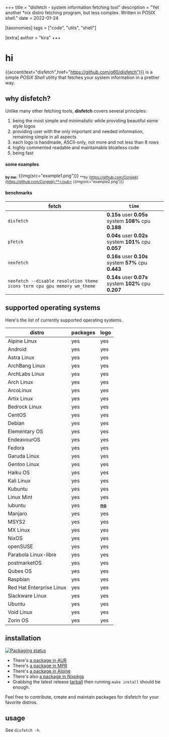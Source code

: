 +++
title = "disfetch - system information fetching tool"
description = "Yet another *nix distro fetching program, but less complex. Written in POSIX shell."
date = 2022-01-24

[taxonomies]
tags = ["code", "utils", "shell"]

[extra]
author = "kira"
+++


# hi
{{accent(text="disfetch",href="https://github.com/q60/disfetch")}} is a simple *POSIX Shell* utility that fetches your system information in a prettier way.

## why disfetch?
Unlike many other fetching tools, **disfetch** covers several principles:
1. being the most simple and minimalistic while providing beautiful *same style* logos
2. providing user with the only important and needed information, remaining simple in all aspects
3. each logo is handmade, ASCII-only, not more and not less than 8 rows
4. highly commented readable and maintainable bloatless code
5. being fast

#### some examples
<sub>**by me:**</sub>
{{img(src="example1.png")}}
<sub>**by [https://github.com/Corgiek](https://github.com/Corgiek):**</sub>
{{img(src="example2.png")}}

#### benchmarks
| fetch                                                                    | `time`                                                 |
|--------------------------------------------------------------------------|--------------------------------------------------------|
| `disfetch`                                                               | **0.15s** user **0.05s** system **108%** cpu **0.188** |
| `pfetch`                                                                 | **0.04s** user **0.02s** system **101%** cpu **0.057** |
| `neofetch`                                                               | **0.16s** user **0.10s** system **57%** cpu **0.443**  |
| `neofetch --disable resolution theme icons term cpu gpu memory wm_theme` | **0.14s** user **0.07s** system **102%** cpu **0.207** |

## supported operating systems
Here's the list of currently supported operating systems.

| distro                   | packages | logo              |
|--------------------------|----------|-------------------|
| Alpine Linux             | yes      | yes               |
| Android                  | yes      | yes               |
| Astra Linux              | yes      | yes               |
| ArchBang Linux           | yes      | yes               |
| ArchLabs Linux           | yes      | yes               |
| Arch Linux               | yes      | yes               |
| ArcoLinux                | yes      | yes               |
| Artix Linux              | yes      | yes               |
| Bedrock Linux            | yes      | yes               |
| CentOS                   | yes      | yes               |
| Debian                   | yes      | yes               |
| Elementary OS            | yes      | yes               |
| EndeavourOS              | yes      | yes               |
| Fedora                   | yes      | yes               |
| Garuda Linux             | yes      | yes               |
| Gentoo Linux             | yes      | yes               |
| Haiku OS                 | yes      | yes               |
| Kali Linux               | yes      | yes               |
| Kubuntu                  | yes      | yes               |
| Linux Mint               | yes      | yes               |
| lubuntu                  | yes      | <ins>**no**</ins> |
| Manjaro                  | yes      | yes               |
| MSYS2                    | yes      | yes               |
| MX Linux                 | yes      | yes               |
| NixOS                    | yes      | yes               |
| openSUSE                 | yes      | yes               |
| Parabola Linux-libre     | yes      | yes               |
| postmarketOS             | yes      | yes               |
| Qubes OS                 | yes      | yes               |
| Raspbian                 | yes      | yes               |
| Red Hat Enterprise Linux | yes      | yes               |
| Slackware Linux          | yes      | yes               |
| Ubuntu                   | yes      | yes               |
| Void Linux               | yes      | yes               |
| Zorin OS                 | yes      | yes               |

## installation
<a href="https://repology.org/project/disfetch/versions">
    <img src="https://repology.org/badge/vertical-allrepos/disfetch.svg" alt="Packaging status">
</a>

+ There's [a package in AUR](https://aur.archlinux.org/packages/disfetch/)
+ There's [a package in MPR](https://mpr.hunterwittenborn.com/packages/disfetch/)
+ There's [a package in Alpine](https://pkgs.alpinelinux.org/packages?name=disfetch)
+ There's also [a package in Nixpkgs](https://search.nixos.org/packages?from=0&size=50&sort=relevance&query=disfetch)
+ Grabbing the latest release [tarball](https://github.com/q60/disfetch/releases) then running `make install`
  should be enough.

Feel free to contribute, create and maintain packages for disfetch for
your favorite distros.

## usage
See `disfetch -h`.
